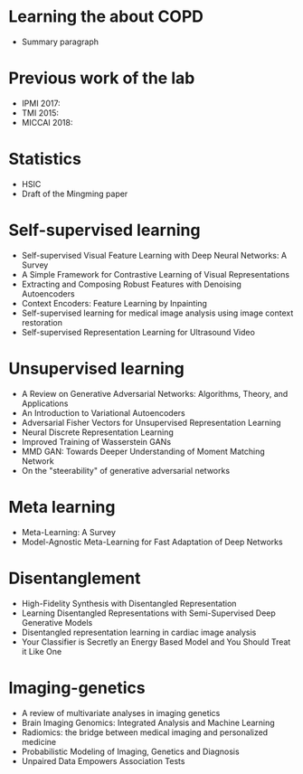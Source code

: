 # Learning the about COPD
* Summary paragraph


# Previous work of the lab
* IPMI 2017: 
* TMI 2015:
* MICCAI 2018:



# Statistics
* HSIC
* Draft of the Mingming paper

# Self-supervised learning
* Self-supervised Visual Feature Learning with Deep Neural Networks: A Survey
* A Simple Framework for Contrastive Learning of Visual Representations
* Extracting and Composing Robust Features with Denoising Autoencoders
* Context Encoders: Feature Learning by Inpainting
* Self-supervised learning for medical image analysis using image context restoration
* Self-supervised Representation Learning for Ultrasound Video

# Unsupervised learning
* A Review on Generative Adversarial Networks: Algorithms, Theory, and Applications
* An Introduction to Variational Autoencoders
* Adversarial Fisher Vectors for Unsupervised Representation Learning
* Neural Discrete Representation Learning
* Improved Training of Wasserstein GANs
* MMD GAN: Towards Deeper Understanding of Moment Matching Network
* On the "steerability" of generative adversarial networks

# Meta learning
* Meta-Learning: A Survey
* Model-Agnostic Meta-Learning for Fast Adaptation of Deep Networks

# Disentanglement
* High-Fidelity Synthesis with Disentangled Representation
* Learning Disentangled Representations with Semi-Supervised Deep Generative Models
* Disentangled representation learning in cardiac image analysis
* Your Classifier is Secretly an Energy Based Model and You Should Treat it Like One

# Imaging-genetics
* A review of multivariate analyses in imaging genetics
* Brain Imaging Genomics: Integrated Analysis and Machine Learning
* Radiomics: the bridge between medical imaging and personalized medicine
* Probabilistic Modeling of Imaging, Genetics and Diagnosis
* Unpaired Data Empowers Association Tests
